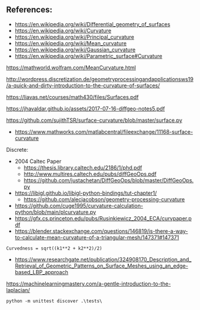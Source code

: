 ## References:

- https://en.wikipedia.org/wiki/Differential_geometry_of_surfaces
- https://en.wikipedia.org/wiki/Curvature
- https://en.wikipedia.org/wiki/Principal_curvature
- https://en.wikipedia.org/wiki/Mean_curvature
- https://en.wikipedia.org/wiki/Gaussian_curvature
- https://en.wikipedia.org/wiki/Parametric_surface#Curvature

https://mathworld.wolfram.com/MeanCurvature.html

http://wordpress.discretization.de/geometryprocessingandapplicationsws19/a-quick-and-dirty-introduction-to-the-curvature-of-surfaces/

https://liavas.net/courses/math430/files/Surfaces.pdf

https://jhavaldar.github.io/assets/2017-07-16-diffgeo-notes5.pdf

https://github.com/sujithTSR/surface-curvature/blob/master/surface.py

- https://www.mathworks.com/matlabcentral/fileexchange/11168-surface-curvature

Discrete:

- 2004 Caltec Paper
  - https://thesis.library.caltech.edu/2186/1/phd.pdf
  - http://www.multires.caltech.edu/pubs/diffGeoOps.pdf
  - https://github.com/justachetan/DiffGeoOps/blob/master/DiffGeoOps.py
- https://libigl.github.io/libigl-python-bindings/tut-chapter1/
  - https://github.com/alecjacobson/geometry-processing-curvature
- https://github.com/cuge1995/curvature-calculation-python/blob/main/plcurvature.py
- https://gfx.cs.princeton.edu/pubs/Rusinkiewicz_2004_ECA/curvpaper.pdf
- https://blender.stackexchange.com/questions/146819/is-there-a-way-to-calculate-mean-curvature-of-a-triangular-mesh/147371#147371

`Curvedness = sqrt((k1**2 + k2**2)/2)`

- https://www.researchgate.net/publication/324908170_Description_and_Retrieval_of_Geometric_Patterns_on_Surface_Meshes_using_an_edge-based_LBP_approach

https://machinelearningmastery.com/a-gentle-introduction-to-the-laplacian/

```
python -m unittest discover .\tests\
```

